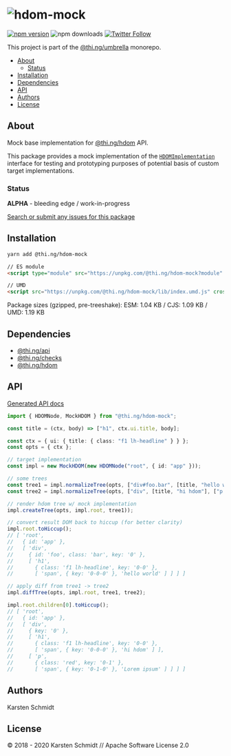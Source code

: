 <!-- This file is generated - DO NOT EDIT! -->

# ![hdom-mock](https://media.thi.ng/umbrella/banners/thing-hdom-mock.svg?b81d011a)

[![npm version](https://img.shields.io/npm/v/@thi.ng/hdom-mock.svg)](https://www.npmjs.com/package/@thi.ng/hdom-mock)
![npm downloads](https://img.shields.io/npm/dm/@thi.ng/hdom-mock.svg)
[![Twitter Follow](https://img.shields.io/twitter/follow/thing_umbrella.svg?style=flat-square&label=twitter)](https://twitter.com/thing_umbrella)

This project is part of the
[@thi.ng/umbrella](https://github.com/thi-ng/umbrella/) monorepo.

- [About](#about)
  - [Status](#status)
- [Installation](#installation)
- [Dependencies](#dependencies)
- [API](#api)
- [Authors](#authors)
- [License](#license)

## About

Mock base implementation for [@thi.ng/hdom](https://github.com/thi-ng/umbrella/tree/develop/packages/hdom) API.

This package provides a mock implementation of the
[`HDOMImplementation`](https://github.com/thi-ng/umbrella/tree/develop/packages/hdom/src/api.ts)
interface for testing and prototyping purposes of potential basis of
custom target implementations.

### Status

**ALPHA** - bleeding edge / work-in-progress

[Search or submit any issues for this package](https://github.com/thi-ng/umbrella/issues?q=is%3Aissue+is%3Aopen+%5Bhdom-mock%5D)

## Installation

```bash
yarn add @thi.ng/hdom-mock
```

```html
// ES module
<script type="module" src="https://unpkg.com/@thi.ng/hdom-mock?module" crossorigin></script>

// UMD
<script src="https://unpkg.com/@thi.ng/hdom-mock/lib/index.umd.js" crossorigin></script>
```

Package sizes (gzipped, pre-treeshake): ESM: 1.04 KB / CJS: 1.09 KB / UMD: 1.19 KB

## Dependencies

- [@thi.ng/api](https://github.com/thi-ng/umbrella/tree/develop/packages/api)
- [@thi.ng/checks](https://github.com/thi-ng/umbrella/tree/develop/packages/checks)
- [@thi.ng/hdom](https://github.com/thi-ng/umbrella/tree/develop/packages/hdom)

## API

[Generated API docs](https://docs.thi.ng/umbrella/hdom-mock/)

```ts
import { HDOMNode, MockHDOM } from "@thi.ng/hdom-mock";

const title = (ctx, body) => ["h1", ctx.ui.title, body];

const ctx = { ui: { title: { class: "f1 lh-headline" } } };
const opts = { ctx };

// target implementation
const impl = new MockHDOM(new HDOMNode("root", { id: "app" }));

// some trees
const tree1 = impl.normalizeTree(opts, ["div#foo.bar", [title, "hello world"]]);
const tree2 = impl.normalizeTree(opts, ["div", [title, "hi hdom"], ["p.red", "Lorem ipsum"]]);

// render hdom tree w/ mock implementation
impl.createTree(opts, impl.root, tree1));

// convert result DOM back to hiccup (for better clarity)
impl.root.toHiccup();
// [ 'root',
//   { id: 'app' },
//   [ 'div',
//     { id: 'foo', class: 'bar', key: '0' },
//     [ 'h1',
//       { class: 'f1 lh-headline', key: '0-0' },
//       [ 'span', { key: '0-0-0' }, 'hello world' ] ] ] ]

// apply diff from tree1 -> tree2
impl.diffTree(opts, impl.root, tree1, tree2);

impl.root.children[0].toHiccup();
// [ 'root',
//   { id: 'app' },
//   [ 'div',
//     { key: '0' },
//     [ 'h1',
//       { class: 'f1 lh-headline', key: '0-0' },
//       [ 'span', { key: '0-0-0' }, 'hi hdom' ] ],
//     [ 'p',
//       { class: 'red', key: '0-1' },
//       [ 'span', { key: '0-1-0' }, 'Lorem ipsum' ] ] ] ]
```

## Authors

Karsten Schmidt

## License

&copy; 2018 - 2020 Karsten Schmidt // Apache Software License 2.0
